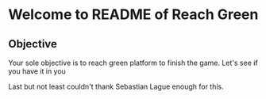 # Welcome to README of Reach Green 

## Objective

Your sole objective is to reach green platform to finish the game. Let's  see if you have it in you 

Last but not least couldn't thank Sebastian Lague enough for this.